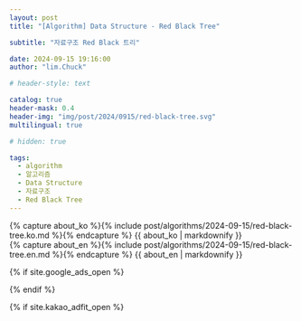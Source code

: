 ```yaml
---
layout: post
title: "[Algorithm] Data Structure - Red Black Tree"

subtitle: "자료구조 Red Black 트리"

date: 2024-09-15 19:16:00
author: "lim.Chuck"

# header-style: text

catalog: true
header-mask: 0.4
header-img: "img/post/2024/0915/red-black-tree.svg"
multilingual: true

# hidden: true

tags:
  - algorithm
  - 알고리즘
  - Data Structure
  - 자료구조
  - Red Black Tree
---
```


<div class="ko post-container">
    {% capture about_ko %}{% include post/algorithms/2024-09-15/red-black-tree.ko.md %}{% endcapture %}
    {{ about_ko | markdownify }}
</div>
<div class="en post-container">
    {% capture about_en %}{% include post/algorithms/2024-09-15/red-black-tree.en.md %}{% endcapture %}
    {{ about_en | markdownify }}
</div>

{% if site.google_ads_open %}

<script async src="https://pagead2.googlesyndication.com/pagead/js/adsbygoogle.js?client=ca-pub-3587550545741227" crossorigin="anonymous"></script>

<ins class="adsbygoogle" style="display:block" data-ad-client="{{site.googl_ca_pub}}" data-ad-slot="4449058731"
  data-ad-format="auto" data-full-width-responsive="true"></ins>

<script>(adsbygoogle = window.adsbygoogle || []).push({});</script>

{% endif %}

{% if site.kakao_adfit_open %}
<ins class="kakao_ad_area" style="display:none;" data-ad-unit="DAN-PCSCzPH4DUFDJxkc" data-ad-width="728"
  data-ad-height="90" />
{% endif %}

